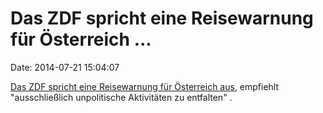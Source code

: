 Das ZDF spricht eine Reisewarnung für Österreich \...
=====================================================

Date: 2014-07-21 15:04:07

[Das ZDF spricht eine Reisewarnung für Österreich
aus](http://www.zdf.de/ZDFmediathek/beitrag/video/2199138/Deutscher-in-Wien-in-Untersuchungshaft?flash=off),
empfiehlt \"ausschließlich unpolitische Aktivitäten zu entfalten\" .
